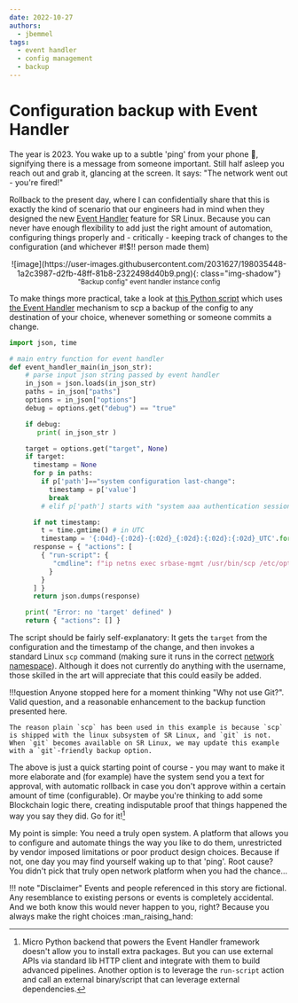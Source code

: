 ```yaml
---
date: 2022-10-27
authors:
  - jbemmel
tags:
  - event handler
  - config management
  - backup
---
```

# Configuration backup with Event Handler

The year is 2023. You wake up to a subtle 'ping' from your phone 📱, signifying there is a message from someone important. Still half asleep you reach out and grab it, glancing at the screen. It says: "The network went out - you're fired!"

Rollback to the present day, where I can confidentially share that this is exactly the kind of scenario that our engineers had in mind when they designed the new [Event Handler](https://learn.srlinux.dev/kb/event-handler/) feature for SR Linux. Because you can never have enough flexibility to add just the right amount of automation, configuring things properly and - critically - keeping track of changes to the configuration (and whichever #!$!! person made them)
<!-- more -->

<center>![image](https://user-images.githubusercontent.com/2031627/198035448-1a2c3987-d2fb-48ff-81b8-2322498d40b9.png){: class="img-shadow"}</center>
<center><small>"Backup config" event handler instance config</small></center>

To make things more practical, take a look at [this Python script](https://github.com/jbemmel/opergroup-lab/blob/main/backup_config.py) which uses [the Event Handler](https://documentation.nokia.com/srlinux/22-6/SR_Linux_Book_Files/Event_Handler_Guide/eh-overview.html) mechanism to scp a backup of the config to any destination of your choice, whenever something or someone commits a change.

``` py title="backup_config.py" linenums="1"
import json, time

# main entry function for event handler
def event_handler_main(in_json_str):
    # parse input json string passed by event handler
    in_json = json.loads(in_json_str)
    paths = in_json["paths"]
    options = in_json["options"]
    debug = options.get("debug") == "true"

    if debug:
       print( in_json_str )

    target = options.get("target", None)
    if target:
      timestamp = None
      for p in paths:
        if p['path']=="system configuration last-change":
          timestamp = p['value']
          break
        # elif p['path'] starts with "system aaa authentication session" ...

      if not timestamp:
        t = time.gmtime() # in UTC
        timestamp = '{:04d}-{:02d}-{:02d}_{:02d}:{:02d}:{:02d}_UTC'.format(t[0], t[1], t[2], t[3], t[4], t[5])
      response = { "actions": [
        { "run-script": {
           "cmdline": f"ip netns exec srbase-mgmt /usr/bin/scp /etc/opt/srlinux/config.json {target}/config-{timestamp}.json"
          }
        }
      ] }
      return json.dumps(response)

    print( "Error: no 'target' defined" )
    return { "actions": [] }
```

The script should be fairly self-explanatory: It gets the `target` from the configuration and the timestamp of the change, and then invokes a standard Linux `scp` command (making sure it runs in the correct [network namespace](https://linuxhint.com/use-linux-network-namespace/)). Although it does not currently do anything with the username, those skilled in the art will appreciate that this could easily be added.

!!!question
    Anyone stopped here for a moment thinking "Why not use Git?". Valid question, and a reasonable enhancement to the backup function presented here.

    The reason plain `scp` has been used in this example is because `scp` is shipped with the linux subsystem of SR Linux, and `git` is not. When `git` becomes available on SR Linux, we may update this example with a `git`-friendly backup option.

The above is just a quick starting point of course - you may want to make it more elaborate and (for example) have the system send you a text for approval, with automatic rollback in case you don't approve within a certain amount of time (configurable). Or maybe you're thinking to add some Blockchain logic there, creating indisputable proof that things happened the way you say they did. Go for it![^1]

My point is simple: You need a truly open system. A platform that allows you to configure and automate things the way you like to do them, unrestricted by vendor imposed limitations or poor product design choices. Because if not, one day you may find yourself waking up to that 'ping'. Root cause? You didn't pick that truly open network platform when you had the chance...

!!! note "Disclaimer"
    Events and people referenced in this story are fictional. Any resemblance to existing persons or events is completely accidental.
    And we both know this would never happen to you, right? Because you always make the right choices :man_raising_hand:

[^1]: Micro Python backend that powers the Event Handler framework doesn't allow you to install extra packages. But you can use external APIs via standard lib HTTP client and integrate with them to build advanced pipelines. Another option is to leverage the `run-script` action and call an external binary/script that can leverage external dependencies.
